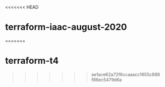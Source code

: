 <<<<<<< HEAD
# terraform-iaac-august-2020
=======
# terraform-t4
>>>>>>> ae1ace62a72f6ccaaacc1655c888f86ec5479d6a
